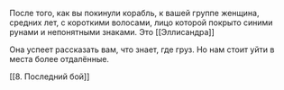 После того, как вы покинули корабль, к вашей группе женщина, средних лет, с короткими волосами, лицо которой покрыто синими рунами и непонятными знаками. Это [[Эллисандра]]

Она успеет рассказать вам, что знает, где груз. Но нам стоит уйти в места более отдалённые.

[[8. Последний бой]]

